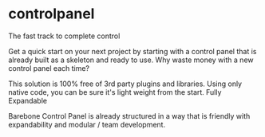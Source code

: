# controlpanel
The fast track to complete control

Get a quick start on your next project by starting with a control panel that is already built as a skeleton and ready to use. Why waste money with a new control panel each time?

This solution is 100% free of 3rd party plugins and libraries. Using only native code, you can be sure it's light weight from the start.
Fully Expandable

Barebone Control Panel is already structured in a way that is friendly with expandability and modular / team development.

